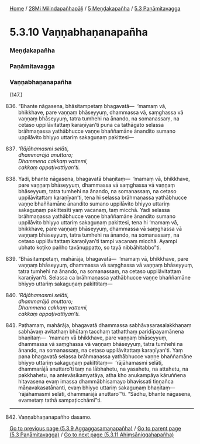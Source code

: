 
[Home](/) / [28Mi Milindapañhapāḷi](../../../28Mi.md) / [5 Meṇḍakapañha](../../5.md) / [5.3 Paṇāmitavagga](../5.3.md)

# 5.3.10 Vaṇṇabhaṇanapañha

### Meṇḍakapañha

### Paṇāmitavagga

### Vaṇṇabhaṇanapañha

(147.)

836. “Bhante nāgasena, bhāsitampetaṃ bhagavatā—  ‘mamaṃ vā, bhikkhave, pare vaṇṇaṃ bhāseyyuṃ, dhammassa vā, saṃghassa vā vaṇṇaṃ bhāseyyuṃ, tatra tumhehi na ānando, na somanassaṃ, na cetaso uppilāvitattaṃ karaṇīyan’ti puna ca tathāgato selassa brāhmaṇassa yathābhucce vaṇṇe bhaññamāne ānandito sumano uppilāvito bhiyyo uttariṃ sakaguṇaṃ pakittesi—

837. _‘Rājāhamasmi selāti,_  
_dhammarājā anuttaro;_  
_Dhammena cakkaṃ vattemi,_  
_cakkaṃ appaṭivattiyan’ti._  


838. Yadi, bhante nāgasena, bhagavatā bhaṇitaṃ—  ‘mamaṃ vā, bhikkhave, pare vaṇṇaṃ bhāseyyuṃ, dhammassa vā saṃghassa vā vaṇṇaṃ bhāseyyuṃ, tatra tumhehi na ānando, na somanassaṃ, na cetaso uppilāvitattaṃ karaṇīyan’ti, tena hi selassa brāhmaṇassa yathābhucce vaṇṇe bhaññamāne ānandito sumano uppilāvito bhiyyo uttariṃ sakaguṇaṃ pakittesīti yaṃ vacanaṃ, taṃ micchā. Yadi selassa brāhmaṇassa yathābhucce vaṇṇe bhaññamāne ānandito sumano uppilāvito bhiyyo uttariṃ sakaguṇaṃ pakittesi, tena hi ‘mamaṃ vā, bhikkhave, pare vaṇṇaṃ bhāseyyuṃ, dhammassa vā saṃghassa vā vaṇṇaṃ bhāseyyuṃ, tatra tumhehi na ānando, na somanassaṃ, na cetaso uppilāvitattaṃ karaṇīyan’ti tampi vacanaṃ micchā. Ayampi ubhato koṭiko pañho tavānuppatto, so tayā nibbāhitabbo”ti.

839. “Bhāsitampetaṃ, mahārāja, bhagavatā—  ‘mamaṃ vā, bhikkhave, pare vaṇṇaṃ bhāseyyuṃ, dhammassa vā saṃghassa vā vaṇṇaṃ bhāseyyuṃ, tatra tumhehi na ānando, na somanassaṃ, na cetaso uppilāvitattaṃ karaṇīyan’ti. Selassa ca brāhmaṇassa yathābhucce vaṇṇe bhaññamāne bhiyyo uttariṃ sakaguṇaṃ pakittitaṃ—

840. _‘Rājāhamasmi selāti,_  
_dhammarājā anuttaro;_  
_Dhammena cakkaṃ vattemi,_  
_cakkaṃ appaṭivattiyan’ti._  


841. Paṭhamaṃ, mahārāja, bhagavatā dhammassa sabhāvasarasalakkhaṇaṃ sabhāvaṃ avitathaṃ bhūtaṃ tacchaṃ tathatthaṃ paridīpayamānena bhaṇitaṃ—  ‘mamaṃ vā bhikkhave, pare vaṇṇaṃ bhāseyyuṃ, dhammassa vā saṃghassa vā vaṇṇaṃ bhāseyyuṃ, tatra tumhehi na ānando, na somanassaṃ, na cetaso uppilāvitattaṃ karaṇīyan’ti. Yaṃ pana bhagavatā selassa brāhmaṇassa yathābhucce vaṇṇe bhaññamāne bhiyyo uttariṃ sakaguṇaṃ pakittitaṃ—  ‘rājāhamasmi selāti, dhammarājā anuttaro’ti taṃ na lābhahetu, na yasahetu, na attahetu, na pakkhahetu, na antevāsikamyatāya, atha kho anukampāya kāruññena hitavasena evaṃ imassa dhammābhisamayo bhavissati tiṇṇañca māṇavakasatānanti, evaṃ bhiyyo uttariṃ sakaguṇaṃ bhaṇitaṃ—  ‘rājāhamasmi selāti, dhammarājā anuttaro’”ti. “Sādhu, bhante nāgasena, evametaṃ tathā sampaṭicchāmī”ti.

---

842. Vaṇṇabhaṇanapañho dasamo.



[Go to previous page (5.3.9 Aggaggasamaṇapañha)](5.3.9.md) / [Go to parent page (5.3 Paṇāmitavagga)](../5.3.md) / [Go to next page (5.3.11 Ahiṃsāniggahapañha)](5.3.11.md)


